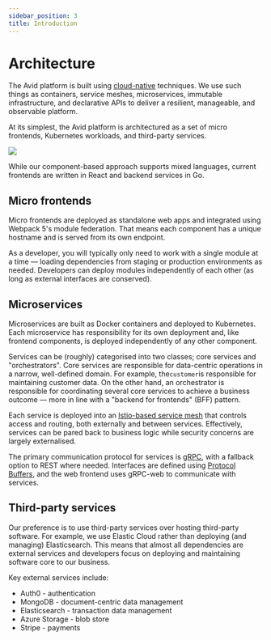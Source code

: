 ```yaml
---
sidebar_position: 3
title: Introduction
---
```


# Architecture

The Avid platform is built using [cloud-native](https://github.com/cncf/toc/blob/main/DEFINITION.md) techniques. We use such things as containers, service meshes, microservices, immutable infrastructure, and declarative APIs to deliver a resilient, manageable, and observable platform.

At its simplest, the Avid platform is architectured as a set of micro frontends, Kubernetes workloads, and third-party services.

![](/img/assets/Overview.jpg)

While our component-based approach supports mixed languages, current frontends are written in React and backend services in Go.

## Micro frontends

Micro frontends are deployed as standalone web apps and integrated using Webpack 5's module federation. That means each component has a unique hostname and is served from its own endpoint.

As a developer, you will typically only need to work with a single module at a time — loading dependencies from staging or production environments as needed. Developers can deploy modules independently of each other (as long as external interfaces are conserved).

## Microservices

Microservices are built as Docker containers and deployed to Kubernetes. Each microservice has responsibility for its own deployment and, like frontend components, is deployed independently of any other component.

Services can be (roughly) categorised into two classes; core services and "orchestrators". Core services are responsible for data-centric operations in a narrow, well-defined domain. For example, the`customer`is responsible for maintaining customer data. On the other hand, an orchestrator is responsible for coordinating several core services to achieve a business outcome — more in line with a "backend for frontends" (BFF) pattern.

Each service is deployed into an [Istio-based service mesh](https://istio.io/latest/about/service-mesh/) that controls access and routing, both externally and between services. Effectively, services can be pared back to business logic while security concerns are largely externalised.

The primary communication protocol for services is [gRPC](https://grpc.io), with a fallback option to REST where needed. Interfaces are defined using [Protocol Buffers](https://developers.google.com/protocol-buffers/docs/proto3), and the web frontend uses gRPC-web to communicate with services.

## Third-party services

Our preference is to use third-party services over hosting third-party software. For example, we use Elastic Cloud rather than deploying (and managing) Elasticsearch. This means that almost all dependencies are external services and developers focus on deploying and maintaining software core to our business.

Key external services include:

* Auth0 - authentication
* MongoDB - document-centric data management
* Elasticsearch - transaction data management
* Azure Storage - blob store
* Stripe - payments
